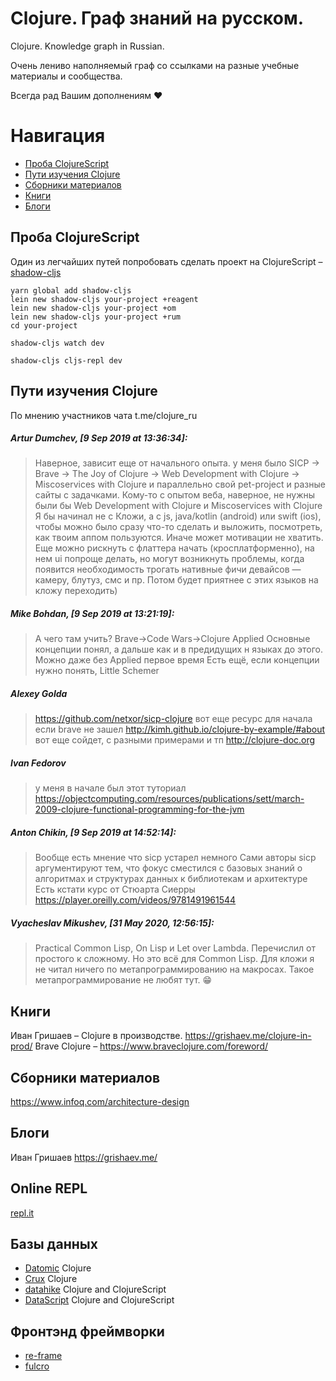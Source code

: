 # Clojure. Граф знаний на русском.
Clojure. Knowledge graph in Russian.

Очень лениво наполняемый граф со ссылками на разные учебные материалы и сообщества.

Всегда рад Вашим дополнениям ❤️

Навигация
=================

  * [Проба ClojureScript](#Проба-ClojureScript)
  * [Пути изучения Clojure](#Пути-изучения-Clojure)
  * [Сборники материалов](#Сборники-материалов)
  * [Книги](#Книги)
  * [Блоги](#Блоги)
  

## Проба ClojureScript
Один из легчайших путей попробовать сделать проект на ClojureScript – [shadow-cljs](http://shadow-cljs.org)


```
yarn global add shadow-cljs
lein new shadow-cljs your-project +reagent
lein new shadow-cljs your-project +om
lein new shadow-cljs your-project +rum
cd your-project

shadow-cljs watch dev

shadow-cljs cljs-repl dev
```

## Пути изучения Clojure
По мнению участников чата t.me/clojure_ru


##### Artur Dumchev, [9 Sep 2019 at 13:36:34]:
> Наверное, зависит еще от начального опыта.
> у меня было SICP -> Brave -> The Joy of Clojure -> Web Development with Clojure -> Miscoservices with Clojure и параллельно свой pet-project и разные сайты с задачками.
> Кому-то с опытом веба, наверное, не нужны были бы Web Development with Clojure и Miscoservices with Clojure
> Я бы начинал не с Кложи, а с js, java/kotlin (android) или swift (ios), чтобы можно было сразу что-то сделать и выложить, посмотреть, как твоим аппом пользуются. Иначе может мотивации не хватить.
> Еще можно рискнуть с флаттера начать (кросплатформенно), на нем ui попроще делать, но могут возникнуть проблемы, когда появится необходимость трогать нативные фичи девайсов — камеру, блутуз, смс и пр.
> Потом будет приятнее с этих языков на кложу переходить)


##### Mike Bohdan, [9 Sep 2019 at 13:21:19]:
> А чего там учить? 
> Brave->Code Wars->Clojure Applied
> Основные концепции понял, а дальше как и в предидущих н языках до этого.
> Можно даже без Applied первое время
> Есть ещё, если концепции нужно понять, Little Schemer


##### Alexey Golda
> https://github.com/netxor/sicp-clojure
> вот еще ресурс для начала если brave не зашел
> http://kimh.github.io/clojure-by-example/#about
> вот еще сойдет, с разными примерами и тп
> http://clojure-doc.org

##### Ivan Fedorov
> у меня в начале был этот туториал
> https://objectcomputing.com/resources/publications/sett/march-2009-clojure-functional-programming-for-the-jvm

##### Anton Chikin, [9 Sep 2019 at 14:52:14]:
> Вообще есть мнение что sicp устарел немного
> Сами авторы sicp аргументируют тем, что фокус сместился с базовых знаний о алгоритмах и структурах данных к библиотекам и архитектуре
> Есть кстати курс от Стюарта Сиерры
> https://player.oreilly.com/videos/9781491961544


##### Vyacheslav Mikushev, [31 May 2020, 12:56:15]:
> Practical Common Lisp, On Lisp и Let over Lambda. Перечислил от простого к сложному.
> Но это всё для Common Lisp. Для кложи я не читал ничего по метапрограммированию на макросах. Такое метапрограммирование не любят тут. 😁


## Книги
Иван Гришаев – Clojure в производстве. https://grishaev.me/clojure-in-prod/
Brave Clojure – https://www.braveclojure.com/foreword/

## Сборники материалов
https://www.infoq.com/architecture-design

## Блоги
Иван Гришаев https://grishaev.me/

## Online REPL
[repl.it](https://repl.it)

## Базы данных
* [Datomic](https://www.datomic.com) Clojure
* [Crux](https://opencrux.com/main/index.html) Clojure
* [datahike](https://github.com/replikativ/datahike) Clojure and ClojureScript
* [DataScript](https://github.com/tonsky/datascript) Clojure and ClojureScript

## Фронтэнд фреймворки
* [re-frame](https://github.com/day8/re-frame)
* [fulcro](https://github.com/fulcrologic/fulcro)
